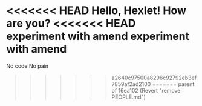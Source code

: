 <<<<<<< HEAD
Hello, Hexlet! How are you?
<<<<<<< HEAD
experiment with amend
experiment with amend
=======
No code No pain
>>>>>>> a2640c97500a8296c92792eb3ef7859af2ad2100
=======
>>>>>>> parent of 16ea102 (Revert "remove PEOPLE.md")
